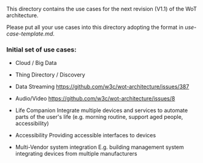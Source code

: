 This directory contains the use cases 
for the next revision (V1.1) of the WoT architecture.

Please put all your use cases into this directory adopting the format in <em>use-case-template.md</em>.

### Initial set of use cases:
- Cloud / Big Data

- Thing Directory / Discovery

- Data Streaming
https://github.com/w3c/wot-architecture/issues/387

- Audio/Video
https://github.com/w3c/wot-architecture/issues/8

- Life Companion
Integrate multiple devices and services to automate parts of the user's life 
(e.g. morning routine, support aged people, accessibility)

- Accessibility
Providing accessible interfaces to devices

- Multi-Vendor system integration
E.g. building management system integrating devices from multiple manufacturers
